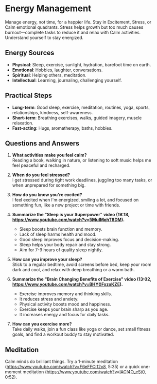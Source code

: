 # Energy Management

Manage energy, not time, for a happier life. Stay in Excitement, Stress, or Calm emotional quadrants. Stress helps growth but too much causes burnout—complete tasks to reduce it and relax with Calm activities. Understand yourself to stay energized.

## Energy Sources
- **Physical**: Sleep, exercise, sunlight, hydration, barefoot time on earth.
- **Emotional**: Hobbies, laughter, conversations.
- **Spiritual**: Helping others, meditation.
- **Intellectual**: Learning, journaling, challenging yourself.

## Practical Steps
- **Long-term**: Good sleep, exercise, meditation, routines, yoga, sports, relationships, kindness, self-awareness.
- **Short-term**: Breathing exercises, walks, guided imagery, muscle relaxation.
- **Fast-acting**: Hugs, aromatherapy, baths, hobbies.

## Questions and Answers
1. **What activities make you feel calm?**  
   Reading a book, walking in nature, or listening to soft music helps me feel peaceful and recharged.

2. **When do you feel stressed?**  
   I get stressed during tight work deadlines, juggling too many tasks, or when unprepared for something big.

3. **How do you know you're excited?**  
   I feel excited when I'm energized, smiling a lot, and focused on something fun, like a new project or time with friends.

4. **Summarize the "Sleep is your Superpower" video (19:18, https://www.youtube.com/watch?v=5MuIMqhT8DM).**  
   - Sleep boosts brain function and memory.  
   - Lack of sleep harms health and mood.  
   - Good sleep improves focus and decision-making.  
   - Sleep helps your body repair and stay strong.  
   - Aim for 7-9 hours of quality sleep nightly.

5. **How can you improve your sleep?**  
   Stick to a regular bedtime, avoid screens before bed, keep your room dark and cool, and relax with deep breathing or a warm bath.

6. **Summarize the "Brain Changing Benefits of Exercise" video (13:02, https://www.youtube.com/watch?v=BHY0FxzoKZE).**  
   - Exercise improves memory and thinking skills.  
   - It reduces stress and anxiety.  
   - Physical activity boosts mood and happiness.  
   - Exercise keeps your brain sharp as you age.  
   - It increases energy and focus for daily tasks.

7. **How can you exercise more?**  
   Take daily walks, join a fun class like yoga or dance, set small fitness goals, and find a workout buddy to stay motivated.

## Meditation
Calm minds do brilliant things. Try a 1-minute meditation (https://www.youtube.com/watch?v=F6eFFCi12v8, 5:35) or a quick one-moment meditation (https://www.youtube.com/watch?v=lACf4O_eSt0, 0:52).